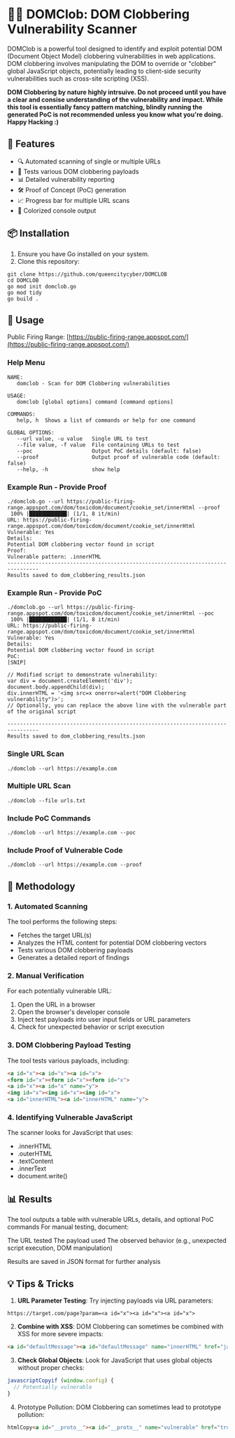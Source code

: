 


# 🕵️‍♂️ DOMClob: DOM Clobbering Vulnerability Scanner

DOMClob is a powerful tool designed to identify and exploit potential DOM (Document Object Model) clobbering vulnerabilities in web applications. DOM clobbering involves manipulating the DOM to override or "clobber" global JavaScript objects, potentially leading to client-side security vulnerabilities such as cross-site scripting (XSS).

**DOM Clobbering by nature highly intrsuive. Do not proceed until you have a clear and consise understanding of the vulnerability and impact. While this tool is essentially fancy pattern matching, blindly running the generated PoC is not recommended unless you know what you're doing. Happy Hacking :)**

## 🚀 Features

- 🔍 Automated scanning of single or multiple URLs
- 🧪 Tests various DOM clobbering payloads
- 📊 Detailed vulnerability reporting
- 🛠️ Proof of Concept (PoC) generation
- 📈 Progress bar for multiple URL scans
- 🎨 Colorized console output

## 📦 Installation

1. Ensure you have Go installed on your system.
2. Clone this repository: 

```
git clone https://github.com/queencitycyber/DOMCLOB
cd DOMCLOB
go mod init domclob.go
go mod tidy
go build .
```

## 🔧 Usage

Public Firing Range: [https://public-firing-range.appspot.com/](https://public-firing-range.appspot.com/)


### Help Menu

```
NAME:
   domclob - Scan for DOM Clobbering vulnerabilities

USAGE:
   domclob [global options] command [command options]

COMMANDS:
   help, h  Shows a list of commands or help for one command

GLOBAL OPTIONS:
   --url value, -u value   Single URL to test
   --file value, -f value  File containing URLs to test
   --poc                   Output PoC details (default: false)
   --proof                 Output proof of vulnerable code (default: false)
   --help, -h              show help

```

### Example Run - Provide Proof

```
./domclob.go --url https://public-firing-range.appspot.com/dom/toxicdom/document/cookie_set/innerHtml --proof
 100% |████████████| (1/1, 8 it/min)        
URL: https://public-firing-range.appspot.com/dom/toxicdom/document/cookie_set/innerHtml
Vulnerable: Yes
Details:
Potential DOM clobbering vector found in script
Proof:
Vulnerable pattern: .innerHTML
--------------------------------------------------------------------------------
Results saved to dom_clobbering_results.json
```

### Example Run - Provide PoC
```
./domclob.go --url https://public-firing-range.appspot.com/dom/toxicdom/document/cookie_set/innerHtml --poc
 100% |████████████| (1/1, 8 it/min)        
URL: https://public-firing-range.appspot.com/dom/toxicdom/document/cookie_set/innerHtml
Vulnerable: Yes
Details:
Potential DOM clobbering vector found in script
PoC:
[SNIP]

// Modified script to demonstrate vulnerability:
var div = document.createElement('div');
document.body.appendChild(div);
div.innerHTML = '<img src=x onerror=alert("DOM Clobbering vulnerability")>';
// Optionally, you can replace the above line with the vulnerable part of the original script

--------------------------------------------------------------------------------
Results saved to dom_clobbering_results.json
```

### Single URL Scan
```
./domclob --url https://example.com
```

### Multiple URL Scan
```
./domclob --file urls.txt
```

### Include PoC Commands
```
./domclob --url https://example.com --poc
```

### Include Proof of Vulnerable Code
```
./domclob --url https://example.com --proof
```

## 🔬 Methodology

### 1. Automated Scanning
The tool performs the following steps:
- Fetches the target URL(s)
- Analyzes the HTML content for potential DOM clobbering vectors
- Tests various DOM clobbering payloads
- Generates a detailed report of findings

### 2. Manual Verification
For each potentially vulnerable URL:
1. Open the URL in a browser
2. Open the browser's developer console
3. Inject test payloads into user input fields or URL parameters
4. Check for unexpected behavior or script execution

### 3. DOM Clobbering Payload Testing
The tool tests various payloads, including:
```html
<a id="x"><a id="x"><a id="x">
<form id="x"><form id="x"><form id="x">
<a id="x"><a id="x" name="y">
<img id="x"><img id="x"><img id="x">
<a id="innerHTML"><a id="innerHTML" name="y">
```

### 4. Identifying Vulnerable JavaScript
The scanner looks for JavaScript that uses:

* .innerHTML
* .outerHTML
* .textContent
* .innerText
* document.write()

## 📊 Results

The tool outputs a table with vulnerable URLs, details, and optional PoC commands
For manual testing, document:

The URL tested
The payload used
The observed behavior (e.g., unexpected script execution, DOM manipulation)


Results are saved in JSON format for further analysis

## 💡 Tips & Tricks

1. **URL Parameter Testing**: Try injecting payloads via URL parameters:

```
https://target.com/page?param=<a id="x"><a id="x"><a id="x">
```

2. **Combine with XSS**: DOM Clobbering can sometimes be combined with XSS for more severe impacts:

```html
<a id="defaultMessage"><a id="defaultMessage" name="innerHTML" href="javascript:alert(1)">
```

3. **Check Global Objects**: Look for JavaScript that uses global objects without proper checks:

```js
javascriptCopyif (window.config) {
  // Potentially vulnerable
}
```

4. Prototype Pollution: DOM Clobbering can sometimes lead to prototype pollution:

```html
htmlCopy<a id="__proto__"><a id="__proto__" name="vulnerable" href="true">
```



